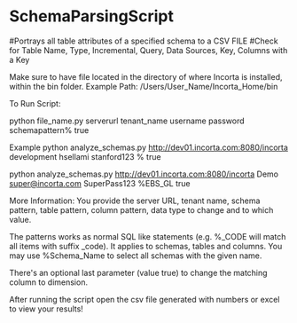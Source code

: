 # SchemaParsingScript

#Portrays all table attributes of a specified schema to a CSV FILE
#Check for Table Name, Type, Incremental, Query, Data Sources, Key, Columns with a Key

Make sure to have file located in the directory of where Incorta is installed, within the bin folder.
Example Path: /Users/User_Name/Incorta_Home/bin



To Run Script: 

python file_name.py serverurl tenant_name username password schemapattern% true


Example 
python analyze_schemas.py http://dev01.incorta.com:8080/incorta development hsellami stanford123 % true

python analyze_schemas.py http://dev01.incorta.com:8080/incorta Demo super@incorta.com SuperPass123 %EBS_GL true

More Information:
You provide the server URL, tenant name, schema pattern, table pattern, column pattern, data type to change and to which value.

The patterns works as normal SQL like statements (e.g. %_CODE will match all items with suffix _code). It applies to schemas, tables and columns. 
You may use %Schema_Name to select all schemas with the given name. 

There's an optional last parameter (value true) to change the matching column to dimension.


After running the script open the csv file generated with numbers or excel to view your results!